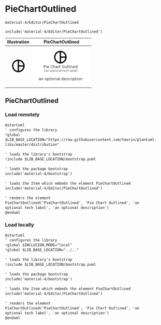 # PieChartOutlined


```text
material-4/Editor/PieChartOutlined
```

```text
include('material-4/Editor/PieChartOutlined')
```



| Illustration | PieChartOutlined |
| :---: | :---: |
| ![illustration for Illustration](../../material-4/Editor/PieChartOutlined.png) | ![illustration for PieChartOutlined](../../material-4/Editor/PieChartOutlined.Local.png) |




## PieChartOutlined

### Load remotely
```plantuml
@startuml
' configures the library
!global $LIB_BASE_LOCATION="https://raw.githubusercontent.com/tmorin/plantuml-libs/master/distribution"

' loads the library's bootstrap
!include $LIB_BASE_LOCATION/bootstrap.puml

' loads the package bootstrap
include('material-4/bootstrap')

' loads the Item which embeds the element PieChartOutlined
include('material-4/Editor/PieChartOutlined')

' renders the element
PieChartOutlined('PieChartOutlined', 'Pie Chart Outlined', 'an optional tech label', 'an optional description')
@enduml
```

### Load locally
```plantuml
@startuml
' configures the library
!global $INCLUSION_MODE="local"
!global $LIB_BASE_LOCATION="../.."

' loads the library's bootstrap
!include $LIB_BASE_LOCATION/bootstrap.puml

' loads the package bootstrap
include('material-4/bootstrap')

' loads the Item which embeds the element PieChartOutlined
include('material-4/Editor/PieChartOutlined')

' renders the element
PieChartOutlined('PieChartOutlined', 'Pie Chart Outlined', 'an optional tech label', 'an optional description')
@enduml
```

